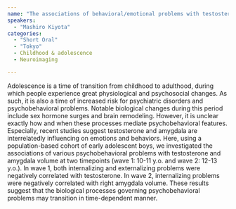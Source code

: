 ```yaml
---
name: "The associations of behavioral/emotional problems with testosterone and amygdala volume in early adolescent boys"
speakers:
  - "Mashiro Kiyota"
categories:
  - "Short Oral"
  - "Tokyo"
  - Childhood & adolescence
  - Neuroimaging

---
```


Adolescence is a time of transition from childhood to adulthood, during which people experience great physiological and psychosocial changes. As such, it is also a time of increased risk for psychiatric disorders and psychobehavioral problems. Notable biological changes during this period include sex hormone surges and brain remodeling. However, it is unclear exactly how and when these processes mediate psychobehavioral features. Especially, recent studies suggest testosterone and amygdala are interrelatedly influencing on emotions and behaviors. Here, using a population-based cohort of early adolescent boys, we investigated the associations of various psychobehavioral problems with testosterone and amygdala volume at two timepoints (wave 1: 10-11 y.o. and wave 2: 12-13 y.o.). In wave 1, both internalizing and externalizing problems were negatively correlated with testosterone. In wave 2, internalizing problems were negatively correlated with right amygdala volume. These results suggest that the biological processes governing psychobehavioral problems may transition in time-dependent manner.
